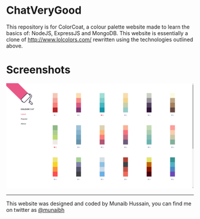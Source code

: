 # ChatVeryGood

This repository is for ColorCoat, a colour palette website made to learn the basics of: NodeJS, ExpressJS and MongoDB. This website is essentially a clone of http://www.lolcolors.com/ rewritten using the technologies outlined above.

# Screenshots
![Index Page](/readme/examples/index.png)

---

This website was designed and coded by Munaib Hussain, you can find me on twitter as [@munaibh](https://twitter.com/munaibh)
